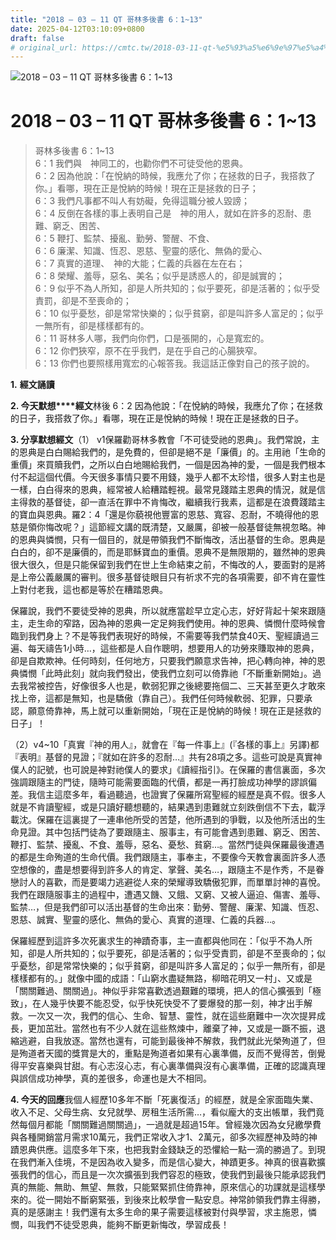 ```yaml
---
title: "2018 – 03 – 11 QT 哥林多後書 6：1~13"
date: 2025-04-12T03:10:09+0800
draft: false
# original_url: https://cmtc.tw/2018-03-11-qt-%e5%93%a5%e6%9e%97%e5%a4%9a%e5%be%8c%e6%9b%b8-6%ef%bc%9a113
---
```


![2018 – 03 – 11 QT 哥林多後書 6：1~13](/images/qt.jpg   "2018 – 03 – 11 QT 哥林多後書 6：1~13")

# 2018 – 03 – 11 QT 哥林多後書 6：1~13

> 哥林多後書 6：1~13  
> 6：1 我們與　神同工的，也勸你們不可徒受他的恩典。  
> 6：2 因為他說：「在悅納的時候，我應允了你；在拯救的日子，我搭救了你。」看哪，現在正是悅納的時候！現在正是拯救的日子；  
> 6：3 我們凡事都不叫人有妨礙，免得這職分被人毀謗；  
> 6：4 反倒在各樣的事上表明自己是　神的用人，就如在許多的忍耐、患難、窮乏、困苦、  
> 6：5 鞭打、監禁、擾亂、勤勞、警醒、不食、  
> 6：6 廉潔、知識、恆忍、恩慈、聖靈的感化、無偽的愛心、  
> 6：7 真實的道理、　神的大能；仁義的兵器在左在右；  
> 6：8 榮耀、羞辱，惡名、美名；似乎是誘惑人的，卻是誠實的；  
> 6：9 似乎不為人所知，卻是人所共知的；似乎要死，卻是活著的；似乎受責罰，卻是不至喪命的；  
> 6：10 似乎憂愁，卻是常常快樂的；似乎貧窮，卻是叫許多人富足的；似乎一無所有，卻是樣樣都有的。  
> 6：11 哥林多人哪，我們向你們，口是張開的，心是寬宏的。  
> 6：12 你們狹窄，原不在乎我們，是在乎自己的心腸狹窄。  
> 6：13 你們也要照樣用寬宏的心報答我。我這話正像對自己的孩子說的。

**1.** **經文誦讀**

**2. 今天默想****經文**林後 6：2 因為他說：「在悅納的時候，我應允了你；在拯救的日子，我搭救了你。」看哪，現在正是悅納的時候！現在正是拯救的日子。

**3. 分享默想經文**（1） v1保羅勸哥林多教會「不可徒受祂的恩典」。我們常說，主的恩典是白白賜給我們的，是免費的，但卻是絕不是「廉價」的。主用祂「生命的重價」來買贖我們，之所以白白地賜給我們，一個是因為神的愛，一個是我們根本付不起這個代價。今天很多事情只要不用錢，幾乎人都不太珍惜，很多人對主也是一樣，白白得來的恩典，經常被人給糟踏輕視。最常見踐踏主恩典的情況，就是信主得救的基督徒，卻一直活在罪中不肯悔改，繼續我行我素，這都是在浪費踐踏主的寶血與恩典。羅2：4「還是你藐視他豐富的恩慈、寬容、忍耐，不曉得他的恩慈是領你悔改呢？」這節經文講的既清楚，又嚴厲，卻被一般基督徒無視忽略。神的恩典與憐憫，只有一個目的，就是帶領我們不斷悔改，活出基督的生命。恩典是白白的，卻不是廉價的，而是耶穌寶血的重價。恩典不是無限期的，雖然神的恩典很大很久，但是只能保留到我們在世上生命結束之前，不悔改的人，要面對的是將是上帝公義嚴厲的審判。很多基督徒眼目只有祈求不完的各項需要，卻不肯在靈性上對付老我，這也都是等於在糟踏恩典。

保羅說，我們不要徒受神的恩典，所以就應當趁早立定心志，好好背起十架來跟隨主，走生命的窄路，因為神的恩典一定足夠我們使用。神的恩典、憐憫什麼時候會臨到我們身上？不是等我們表現好的時候，不需要等我們禁食40天、聖經讀過三遍、每天禱告1小時…，這些都是人自作聰明，想要用人的功勞來賺取神的恩典，卻是自欺欺神。任何時刻，任何地方，只要我們願意求告神，把心轉向神，神的恩典憐憫「此時此刻」就向我們發出，使我們立刻可以倚靠祂「不斷重新開始」。過去我常被控告，好像很多人也是，軟弱犯罪之後總要拖個二、三天甚至更久才敢來找上帝，這都是無知，也是驕傲（靠自己）。我們任何時候軟弱、犯罪，只要承認，願意倚靠神，馬上就可以重新開始，「現在正是悅納的時候！現在正是拯救的日子」！

（2）v4~10「真實『神的用人』，就會在『每一件事上』(『各樣的事上』另譯)都『表明』基督的見證；『就如在許多的忍耐…』共有28項之多。這些可說是真實神僕人的記號，也可說是神對祂僕人的要求」《讀經指引》。在保羅的書信裏面，多次強調跟隨主的門徒，隨時可能需要面臨的代價，都是一再打臉成功神學的謬誤偏差。我信主這麼多年，看過聽過，也證實了保羅所寫聖經的經歷是真不假。很多人就是不肯讀聖經，或是只讀好聽想聽的，結果遇到患難就立刻跌倒信不下去，載浮載沈。保羅在這裏提了一連串他所受的苦楚，他所遇到的爭戰，以及他所活出的生命見證。其中包括門徒為了要跟隨主、服事主，有可能會遇到患難、窮乏、困苦、鞭打、監禁、擾亂、不食、羞辱，惡名、憂愁、貧窮…。當然門徒與保羅最後遭遇的都是生命殉道的生命代價。我們跟隨主，事奉主，不要像今天教會裏面許多人憑空想像的，盡是想要得到許多人的肯定、掌聲、美名…，跟隨主不是作秀，不是眷戀討人的喜歡，而是要竭力逃避從人來的榮耀導致驕傲犯罪，而單單討神的喜悅。我們在跟隨服事主的過程中，遭遇又饑、又餓、又窮、又被人逼迫、傷害、羞辱、監禁…，但是我們卻可以活出基督的生命出來：勤勞、警醒、廉潔、知識、恆忍、恩慈、誠實、聖靈的感化、無偽的愛心、真實的道理、仁義的兵器…。

保羅經歷到這許多次死裏求生的神蹟奇事，主一直都與他同在：「似乎不為人所知，卻是人所共知的；似乎要死，卻是活著的；似乎受責罰，卻是不至喪命的；似乎憂愁，卻是常常快樂的；似乎貧窮，卻是叫許多人富足的；似乎一無所有，卻是樣樣都有的。」就像中國的成語：「山窮水盡疑無路，柳暗花明又一村」、又或是「關關難過、關關過」。神似乎非常喜歡透過艱難的環境，把人的信心擴張到「極致」，在人幾乎快要不能忍受，似乎快死快受不了要爆發的那一刻，神才出手解救。一次又一次，我們的信心、生命、智慧、靈性，就在這些磨難中一次次提昇成長，更加茁壯。當然也有不少人就在這些熬煉中，離棄了神，又或是一蹶不振，退縮逃避，自我放逐。當然也還有，可能到最後神不解救，我們就此光榮殉道了，但是殉道者天國的獎賞是大的，重點是殉道者如果有心裏準備，反而不覺得苦，倒覺得平安喜樂與甘甜。有心志沒心志，有心裏準備與沒有心裏準備，正確的認識真理與誤信成功神學，真的差很多，命運也是大不相同。

**4. 今天的回應**我個人經歷10多年不斷「死裏復活」的經歷，就是全家面臨失業、收入不足、父母生病、女兒就學、房租生活所需…，看似龐大的支出帳單，我們竟然每個月都能「關關難過關關過」，一過就是超過15年。曾經幾次因為女兒繳學費與各種開銷當月需求10萬元，我們正常收入才1、2萬元，卻多次經歷神及時的神蹟恩典供應。這麼多年下來，也把我對金錢缺乏的恐懼給一點一滴的勝過了。到現在我們漸入佳境，不是因為收入變多，而是信心變大，神蹟更多。神真的很喜歡擴張我們的信心，而且是一次次擴張到我們容忍的極致，使我們到最後只能承認我們真的無能、無助、無望、無救，只能緊緊抓住倚靠神，原來信心的功課就是這樣學來的。從一開始不斷窮緊張，到後來比較學會一點安息。神常帥領我們靠主得勝，真的是感謝主！我們還有太多生命的果子需要這樣被對付與學習，求主施恩，憐憫，叫我們不徒受恩典，能夠不斷更新悔改，學習成長！